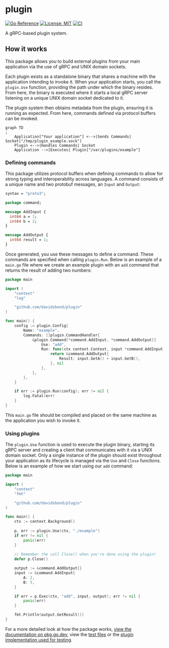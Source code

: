 # plugin

[![Go Reference](https://pkg.go.dev/badge/github.com/davidsbond/plugin.svg)](https://pkg.go.dev/github.com/davidsbond/plugin) [![License: MIT](https://img.shields.io/badge/License-MIT-yellow.svg)](https://opensource.org/licenses/MIT) [![CI](https://github.com/davidsbond/plugin/actions/workflows/go.yml/badge.svg?branch=main)](https://github.com/davidsbond/plugin/actions/workflows/go.yml)

A gRPC-based plugin system.

## How it works

This package allows you to build external plugins from your main application via the use of gRPC and UNIX domain
sockets.

Each plugin exists as a standalone binary that shares a machine with the application intending to invoke it. When your
application starts, you call the `plugin.Use` function, providing the path under which the binary resides. From here,
the binary is executed where it starts a local gRPC server listening on a unique UNIX domain socket dedicated to it.

The plugin system then obtains metadata from the plugin, ensuring it is running as expected. From here, commands defined
via protocol buffers can be invoked.

```mermaid
graph TD
;
    Application["Your application"] <-->|Sends Commands| Socket["/tmp/plugin_example.sock"]
    Plugin <-->|Handles Commands| Socket
    Application -->|Executes| Plugin["/var/plugins/example"]
```

### Defining commands

This package utilizes protocol buffers when defining commands to allow for strong typing and interoperability across
languages. A command consists of a unique name and two protobuf messages, an `Input` and `Output`:

```protobuf
syntax = "proto3";

package command;

message AddInput {
  int64 a = 1;
  int64 b = 2;
}

message AddOutput {
  int64 result = 1;
}
```

Once generated, you use these messages to define a command. These commands are specified when calling `plugin.Run`.
Below is an example of a `main.go` file where we create an example plugin with an `add` command that returns the result
of adding two numbers:

```go
package main

import (
	"context"
	"log"

	"github.com/davidsbond/plugin"
)

func main() {
	config := plugin.Config{
		Name: "example",
		Commands: []plugin.CommandHandler{
			&plugin.Command[*command.AddInput, *command.AddOutput]{
				Use: "add",
				Run: func(ctx context.Context, input *command.AddInput) (*command.AddOutput, error) {
					return &command.AddOutput{
						Result: input.GetA() + input.GetB(),
					}, nil
				},
			},
		},
	}

	if err := plugin.Run(config); err != nil {
		log.Fatal(err)
	}
}
```

This `main.go` file should be compiled and placed on the same machine as the application you wish to invoke it.

### Using plugins

The `plugin.Use` function is used to execute the plugin binary, starting its gRPC server and creating a client that
communicates with it via a UNIX domain socket. Only a single instance of the plugin should exist throughout your
application as its lifecycle is managed via the `Use` and `Close` functions. Below is an example of how we start using
our `add` command:

```go
package main

import (
	"context"
	"fmt"

	"github.com/davidsbond/plugin"
)

func main() {
	ctx := context.Background()
	
	p, err := plugin.Use(ctx, "./example")
	if err != nil {
		panic(err)
	}
	
	// Remember the call Close() when you're done using the plugin!
	defer p.Close()

	output := &command.AddOutput{}
	input := &command.AddInput{
		A: 2,
		B: 5,
	}

	if err = p.Exec(ctx, "add", input, output); err != nil {
		panic(err)
	}

	fmt.Println(output.GetResult())
}
```

For a more detailed look at how the package
works, [view the documentation on pkg.go.dev](https://pkg.go.dev/github.com/davidsbond/plugin), view
the [test files](plugin_test.go) or the [plugin implementation used for testing](testdata/test_plugin/main.go).
